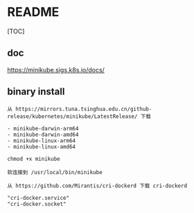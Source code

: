 # README

[TOC]

## doc

<https://minikube.sigs.k8s.io/docs/>

## binary install

```text
从 https://mirrors.tuna.tsinghua.edu.cn/github-release/kubernetes/minikube/LatestRelease/ 下载

- minikube-darwin-arm64
- minikube-darwin-amd64
- minikube-linux-arm64
- minikube-linux-amd64

chmod +x minikube

软连接到 /usr/local/bin/minikube

从 https://github.com/Mirantis/cri-dockerd 下载 cri-dockerd

"cri-docker.service"
"cri-docker.socket"
```
